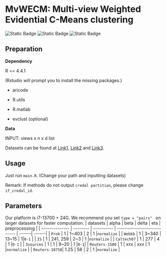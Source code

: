 # MvWECM: Multi-view Weighted Evidential C-Means clustering
![Static Badge](https://img.shields.io/badge/Multi%20view%20Clustering-green)
![Static Badge](https://img.shields.io/badge/R-blue)
![Static Badge](https://img.shields.io/badge/Pattern%20Recognition-orange)

## Preparation
**Dependency**

R == 4.4.1

(Rstudio will prompt you to install the missing packages.)

* aricode 

* R.utils

* R.matlab

* evclust (optional)

**Data**

INPUT: views x n x d list

Datasets can be found at [Link1](https://github.com/ChuanbinZhang/Multi-view-datasets), [Link2](https://github.com/ZhangqiJiang07/Multi-view_Multi-class_Datasets) and [Link3](https://gitee.com/zhangfk/multi-view-dataset).

## Usage

Just run `main.R`. (Change your path and inputting datasets)

Remark: If methods do not output `credal partition`, please change `if_credal_id`.

## Parameters
Our platform is i7-13700 + 24G.
We recommend you set `type = "pairs" ` on larger datasets for faster computation.
| datasets         | alpha     | beta    | delta |  eta  | preprocessing  | 
| -------------- | -------- | ---------- | --------------------------- | ------| ------|
| `Prok`         | 1    | 1~403         | 2     | 1 |`normalize` |
| `Webkb`        | 1    | 3~340         | 13~15 | 1|`0-1` |
| `IS`           | 1    | 241, 259      | 2~3  | 1 |`normalize` |
| `Caltech07`    | 1    | 277           | 4     | 1 |`0-1` |
| `3sources`     | 1    | 1             | 9~20 | 1 |`0-1`|
| `Reuters-1500` | 1    | xxx           | xxx | 1 |`normalize` |
| `Reuters-18758`| 1.25 | 58            | 2 | 1 |`normalize` |
